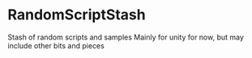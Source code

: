 # RandomScriptStash
Stash of random scripts and samples
Mainly for unity for now, but may include other bits and pieces
